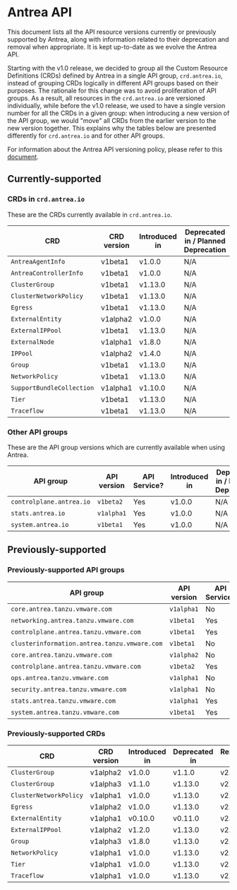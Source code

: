 # Antrea API

This document lists all the API resource versions currently or previously
supported by Antrea, along with information related to their deprecation and
removal when appropriate. It is kept up-to-date as we evolve the Antrea API.

Starting with the v1.0 release, we decided to group all the Custom Resource
Definitions (CRDs) defined by Antrea in a single API group, `crd.antrea.io`,
instead of grouping CRDs logically in different API groups based on their
purposes. The rationale for this change was to avoid proliferation of API
groups. As a result, all resources in the `crd.antrea.io` are versioned
individually, while before the v1.0 release, we used to have a single version
number for all the CRDs in a given group: when introducing a new version of the
API group, we would "move" all CRDs from the earlier version to the new version
together. This explains why the tables below are presented differently for
`crd.antrea.io` and for other API groups.

For information about the Antrea API versioning policy, please refer to this
[document](versioning.md).

## Currently-supported

### CRDs in `crd.antrea.io`

These are the CRDs currently available in `crd.antrea.io`.

| CRD | CRD version | Introduced in | Deprecated in / Planned Deprecation | Planned Removal |
|---|---|---|---|---|
| `AntreaAgentInfo` | v1beta1 | v1.0.0 | N/A | N/A |
| `AntreaControllerInfo` | v1beta1 | v1.0.0 | N/A | N/A |
| `ClusterGroup` | v1beta1 | v1.13.0 | N/A | N/A |
| `ClusterNetworkPolicy` | v1beta1 | v1.13.0 | N/A | N/A |
| `Egress` | v1beta1 | v1.13.0 | N/A | N/A |
| `ExternalEntity` | v1alpha2 | v1.0.0 | N/A | N/A |
| `ExternalIPPool` | v1beta1 | v1.13.0 | N/A | N/A |
| `ExternalNode`   | v1alpha1 | v1.8.0 | N/A | N/A |
| `IPPool`| v1alpha2 | v1.4.0 | N/A | N/A |
| `Group` | v1beta1 | v1.13.0 | N/A | N/A |
| `NetworkPolicy` | v1beta1 | v1.13.0 | N/A | N/A |
| `SupportBundleCollection` | v1alpha1 | v1.10.0 | N/A | N/A |
| `Tier` | v1beta1 | v1.13.0 | N/A | N/A |
| `Traceflow` | v1beta1 | v1.13.0 | N/A | N/A |

### Other API groups

These are the API group versions which are currently available when using Antrea.

| API group | API version | API Service? | Introduced in | Deprecated in / Planned Deprecation | Planned Removal |
|---|---|---|---|---|---|
| `controlplane.antrea.io` | `v1beta2` | Yes | v1.0.0 | N/A | N/A |
| `stats.antrea.io` | `v1alpha1` | Yes | v1.0.0 | N/A | N/A |
| `system.antrea.io` | `v1beta1` | Yes | v1.0.0 | N/A | N/A |

## Previously-supported

### Previously-supported API groups

| API group | API version | API Service? | Introduced in | Deprecated in | Removed in |
|---|---|---|---|---|---|
| `core.antrea.tanzu.vmware.com` | `v1alpha1` | No | v0.8.0 | v0.11.0 | v0.11.0 |
| `networking.antrea.tanzu.vmware.com` | `v1beta1` | Yes | v0.3.0 | v0.10.0 | v1.2.0 |
| `controlplane.antrea.tanzu.vmware.com` | `v1beta1` | Yes | v0.10.0 | v0.11.0 | v1.3.0 |
| `clusterinformation.antrea.tanzu.vmware.com` | `v1beta1` | No | v0.3.0 | v1.0.0 | v1.6.0 |
| `core.antrea.tanzu.vmware.com` | `v1alpha2` | No | v0.11.0 | v1.0.0 | v1.6.0 |
| `controlplane.antrea.tanzu.vmware.com` | `v1beta2` | Yes | v0.11.0 | v1.0.0 | v1.6.0 |
| `ops.antrea.tanzu.vmware.com` | `v1alpha1` | No | v0.8.0 | v1.0.0 | v1.6.0 |
| `security.antrea.tanzu.vmware.com` | `v1alpha1` | No | v0.8.0 | v1.0.0 | v1.6.0 |
| `stats.antrea.tanzu.vmware.com` | `v1alpha1` | Yes | v0.10.0 | v1.0.0 | v1.6.0 |
| `system.antrea.tanzu.vmware.com` | `v1beta1` | Yes | v0.5.0 | v1.0.0 | v1.6.0 |

### Previously-supported CRDs

| CRD | CRD version | Introduced in | Deprecated in | Removed in |
|---|---|---|---|---|
| `ClusterGroup` | v1alpha2 | v1.0.0 | v1.1.0 | v2.0.0 |
| `ClusterGroup` | v1alpha3 | v1.1.0 | v1.13.0 | v2.0.0 |
| `ClusterNetworkPolicy` | v1alpha1 | v1.0.0 | v1.13.0 | v2.0.0 |
| `Egress` | v1alpha2 | v1.0.0 | v1.13.0 | v2.0.0 |
| `ExternalEntity` | v1alpha1 | v0.10.0 | v0.11.0 | v2.0.0 |
| `ExternalIPPool` | v1alpha2 | v1.2.0 | v1.13.0 | v2.0.0 |
| `Group` | v1alpha3 | v1.8.0 | v1.13.0 | v2.0.0 |
| `NetworkPolicy` | v1alpha1 | v1.0.0 | v1.13.0 | v2.0.0 |
| `Tier` | v1alpha1 | v1.0.0 | v1.13.0 | v2.0.0 |
| `Traceflow` | v1alpha1 | v1.0.0 | v1.13.0 | v2.0.0 |
